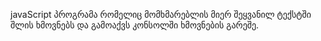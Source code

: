  javaScript პროგრამა რომელიც მომხმარებლის მიერ შეყვანილ ტექსტში შლის ხმოვნებს და გამოაქვს კონსოლში ხმოვნების გარეშე.
